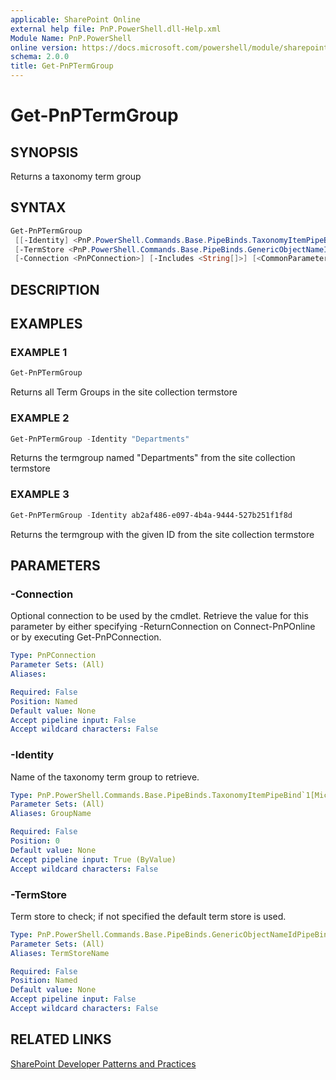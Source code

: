 ```yaml
---
applicable: SharePoint Online
external help file: PnP.PowerShell.dll-Help.xml
Module Name: PnP.PowerShell
online version: https://docs.microsoft.com/powershell/module/sharepoint-pnp/get-pnptermgroup
schema: 2.0.0
title: Get-PnPTermGroup
---
```


# Get-PnPTermGroup

## SYNOPSIS
Returns a taxonomy term group

## SYNTAX

```powershell
Get-PnPTermGroup
 [[-Identity] <PnP.PowerShell.Commands.Base.PipeBinds.TaxonomyItemPipeBind`1[Microsoft.SharePoint.Client.Taxonomy.TermGroup]>]
 [-TermStore <PnP.PowerShell.Commands.Base.PipeBinds.GenericObjectNameIdPipeBind`1[Microsoft.SharePoint.Client.Taxonomy.TermStore]>]
 [-Connection <PnPConnection>] [-Includes <String[]>] [<CommonParameters>]
```

## DESCRIPTION

## EXAMPLES

### EXAMPLE 1
```powershell
Get-PnPTermGroup
```

Returns all Term Groups in the site collection termstore

### EXAMPLE 2
```powershell
Get-PnPTermGroup -Identity "Departments"
```

Returns the termgroup named "Departments" from the site collection termstore

### EXAMPLE 3
```powershell
Get-PnPTermGroup -Identity ab2af486-e097-4b4a-9444-527b251f1f8d
```

Returns the termgroup with the given ID from the site collection termstore

## PARAMETERS

### -Connection
Optional connection to be used by the cmdlet. Retrieve the value for this parameter by either specifying -ReturnConnection on Connect-PnPOnline or by executing Get-PnPConnection.

```yaml
Type: PnPConnection
Parameter Sets: (All)
Aliases:

Required: False
Position: Named
Default value: None
Accept pipeline input: False
Accept wildcard characters: False
```

### -Identity
Name of the taxonomy term group to retrieve.

```yaml
Type: PnP.PowerShell.Commands.Base.PipeBinds.TaxonomyItemPipeBind`1[Microsoft.SharePoint.Client.Taxonomy.TermGroup]
Parameter Sets: (All)
Aliases: GroupName

Required: False
Position: 0
Default value: None
Accept pipeline input: True (ByValue)
Accept wildcard characters: False
```

### -TermStore
Term store to check; if not specified the default term store is used.

```yaml
Type: PnP.PowerShell.Commands.Base.PipeBinds.GenericObjectNameIdPipeBind`1[Microsoft.SharePoint.Client.Taxonomy.TermStore]
Parameter Sets: (All)
Aliases: TermStoreName

Required: False
Position: Named
Default value: None
Accept pipeline input: False
Accept wildcard characters: False
```

## RELATED LINKS

[SharePoint Developer Patterns and Practices](https://aka.ms/sppnp)